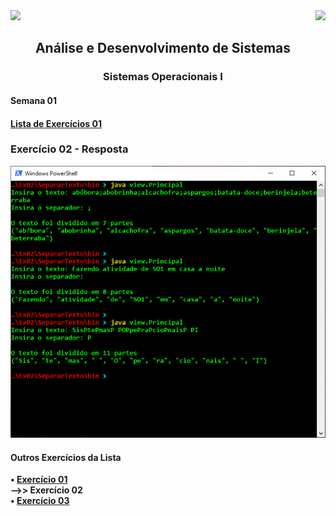 <div>
  <img src="https://www.fateczl.edu.br/assets/logos/fatec-zl.png" height=100>
  <img src="https://www.fateczl.edu.br/assets/logos/novo-logo-colorido.png" align="right" height=100>
</div>

<h2 align="center">Análise e Desenvolvimento de Sistemas</h2>
<h3 align="center">Sistemas Operacionais I</h3>
<h4>Semana 01</h4>

<h4>

[Lista de Exercícios 01](https://github.com/leo-gremes-ads/SO1_S01_E01_PercorrendoVetores/blob/main/Lista%2001.pdf)
</h4>

<h3> Exercício 02 - Resposta </h3>

![Solução](Ex02-Solução.png)

<h4>Outros Exercícios da Lista</h4>
  
<b>• [Exercício 01](https://github.com/leo-gremes-ads/SO1_S01_E01_PercorrendoVetores)</b><br>
<b>-->> Exercício 02</b><br>
<b>• [Exercício 03](https://github.com/leo-gremes-ads/SO1_S01_E03_VetorParOuImpar)</b>
